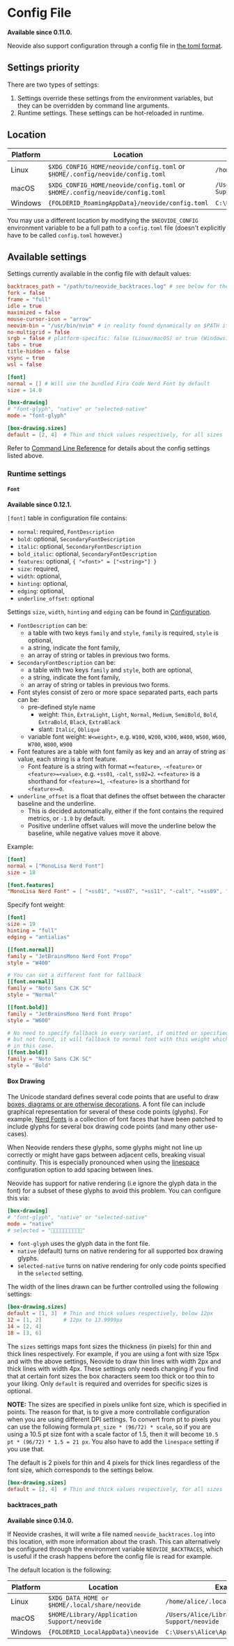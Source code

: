 # Config File

**Available since 0.11.0.**

Neovide also support configuration through a config file in [the toml format](https://toml.io).

## Settings priority

There are two types of settings:

1. Settings override these settings from the environment variables, but they can be overridden
   by command line arguments.
2. Runtime settings. These settings can be hot-reloaded in runtime.

## Location

| Platform | Location                                                                      | Example                                                        |
| -------- | ----------------------------------------------------------------------------- | -------------------------------------------------------------- |
| Linux    | `$XDG_CONFIG_HOME/neovide/config.toml` or `$HOME/.config/neovide/config.toml` | `/home/alice/.config/neovide/config.toml`                      |
| macOS    | `$XDG_CONFIG_HOME/neovide/config.toml` or `$HOME/.config/neovide/config.toml` | `/Users/Alice/Library/Application Support/neovide/config.toml` |
| Windows  | `{FOLDERID_RoamingAppData}/neovide/config.toml`                               | `C:\Users\Alice\AppData\Roaming/neovide/config.toml`           |

You may use a different location by modifying the `$NEOVIDE_CONFIG` environment variable to be
a full path to a `config.toml` file (doesn't explicitly have to be called `config.toml`
however.)

## Available settings

Settings currently available in the config file with default values:

```toml
backtraces_path = "/path/to/neovide_backtraces.log" # see below for the default platform specific location
fork = false
frame = "full"
idle = true
maximized = false
mouse-cursor-icon = "arrow"
neovim-bin = "/usr/bin/nvim" # in reality found dynamically on $PATH if unset
no-multigrid = false
srgb = false # platform-specific: false (Linux/macOS) or true (Windows)
tabs = true
title-hidden = false
vsync = true
wsl = false

[font]
normal = [] # Will use the bundled Fira Code Nerd Font by default
size = 14.0

[box-drawing]
# "font-glyph", "native" or "selected-native"
mode = "font-glyph"

[box-drawing.sizes]
default = [2, 4]  # Thin and thick values respectively, for all sizes
```

Refer to [Command Line Reference](command-line-reference.md) for details about the config settings
listed above.

### Runtime settings

#### `Font`

**Available since 0.12.1.**

`[font]` table in configuration file contains:

- `normal`: required, `FontDescription`
- `bold`: optional, `SecondaryFontDescription`
- `italic`: optional, `SecondaryFontDescription`
- `bold_italic`: optional, `SecondaryFontDescription`
- `features`: optional, `{ "<font>" = ["<string>"] }`
- `size`: required,
- `width`: optional,
- `hinting`: optional,
- `edging`: optional,
- `underline_offset`: optional

Settings `size`, `width`, `hinting` and `edging` can be found in
[Configuration](configuration.md).

- `FontDescription` can be:
  - a table with two keys `family` and `style`, `family` is required, `style` is optional,
  - a string, indicate the font family,
  - an array of string or tables in previous two forms.
- `SecondaryFontDescription` can be:
  - a table with two keys `family` and `style`, both are optional,
  - a string, indicate the font family,
  - an array of string or tables in previous two forms.
- Font styles consist of zero or more space separated parts, each parts can be:
  - pre-defined style name
    - weight: `Thin`, `ExtraLight`, `Light`, `Normal`, `Medium`, `SemiBold`, `Bold`,
      `ExtraBold`, `Black`, `ExtraBlack`
    - slant: `Italic`, `Oblique`
  - variable font weight: `W<weight>`, e.g. `W100`, `W200`, `W300`, `W400`, `W500`, `W600`,
    `W700`, `W800`, `W900`
- Font features are a table with font family as key and an array of string as value, each
  string is a font feature.
  - Font feature is a string with format `+<feature>`, `-<feature>` or `<feature>=<value>`,
    e.g. `+ss01`, `-calt`, `ss02=2`. `+<feature>` is a shorthand for `<feature>=1`,
    `-<feature>` is a shorthand for `<feature>=0`.
- `underline_offset` is a float that defines the offset between the character baseline and the underline.
  - This is decided automatically, either if the font contains the required metrics, or `-1.0` by default.
  - Positive underline offset values will move the underline below the baseline, while negative values move it above.

Example:

```toml
[font]
normal = ["MonoLisa Nerd Font"]
size = 18

[font.features]
"MonoLisa Nerd Font" = [ "+ss01", "+ss07", "+ss11", "-calt", "+ss09", "+ss02", "+ss14" ]
```

Specify font weight:

```toml
[font]
size = 19
hinting = "full"
edging = "antialias"

[[font.normal]]
family = "JetBrainsMono Nerd Font Propo"
style = "W400"

# You can set a different font for fallback
[[font.normal]]
family = "Noto Sans CJK SC"
style = "Normal"

[[font.bold]]
family = "JetBrainsMono Nerd Font Propo"
style = "W600"

# No need to specify fallback in every variant, if omitted or specified here
# but not found, it will fallback to normal font with this weight which is bold
# in this case.
[[font.bold]]
family = "Noto Sans CJK SC"
style = "Bold"
```

#### Box Drawing

The Unicode standard defines several code points that are useful to draw [boxes, diagrams or are
otherwise decorations](https://en.wikipedia.org/wiki/Box_Drawing). A font file can include graphical
representation for several of these code points (glyphs). For example, [Nerd
Fonts](https://www.nerdfonts.com/) is a collection of font faces that have been patched to include
glyphs for several box drawing code points (and many other use-cases).

When Neovide renders these glyphs, some glyphs might not line up correctly or might have gaps
between adjacent cells, breaking visual continuity. This is especially pronounced when using the
[linespace](./configuration.md#line-spacing) configuration option to add spacing between lines.

Neovide has support for native rendering (i.e ignore the glyph data in the font) for a subset of
these glyphs to avoid this problem. You can configure this via:

```toml
[box-drawing]
# "font-glyph", "native" or "selected-native"
mode = "native"
# selected = "🮐🮑🮒"
```

- `font-glyph` uses the glyph data in the font file.
- `native` (default) turns on native rendering for all supported box drawing glyphs.
- `selected-native` turns on native rendering for only code points specified in the `selected`
  setting.

The width of the lines drawn can be further controlled using the following settings:

```toml
[box-drawing.sizes]
default = [1, 3]  # Thin and thick values respectively, below 12px
12 = [1, 2]       # 12px to 13.9999px
14 = [2, 4]
18 = [3, 6]
```

The `sizes` settings maps font sizes the thickness (in pixels) for thin and thick lines
respectively. For example, if you are using a font with size 15px and with the above settings,
Neovide to draw thin lines with width 2px and thick lines with width 4px. These settings only needs
changing if you find that at certain font sizes the box characters seem too thick or too thin to
your liking. Only `default` is required and overrides for specific sizes is optional.

**NOTE:** The sizes are specified in pixels unlike font size, which is specified in points. The
reason for that, is to give a more controllable configuration when you are using different DPI
settings. To convert from pt to pixels you can use the following formula `pt_size * (96/72) *
scale`, so if you are using a 10.5 pt size font with a scale factor of 1.5, then it will become
`10.5 pt * (96/72) * 1.5 = 21 px`. You also have to add the `linespace` setting if you use that.

The default is 2 pixels for thin and 4 pixels for thick lines regardless of the font size, which
corresponds to the settings below.

```toml
[box-drawing.sizes]
default = [2, 4]  # Thin and thick values respectively, for all sizes
```

#### backtraces_path

**Available since 0.14.0.**

If Neovide crashes, it will write a file named `neovide_backtraces.log` into
this location, with more information about the crash. This can alternatively be
configured through the environment variable `NEOVIDE_BACKTRACES`, which is
useful if the crash happens before the config file is read for example.

The default location is the following:

| Platform | Location                                       | Example                                            |
| -------- | ---------------------------------------------- | -------------------------------------------------- |
| Linux    | `$XDG_DATA_HOME or $HOME/.local/share/neovide` | `/home/alice/.local/share/neovide`                 |
| macOS    | `$HOME/Library/Application Support/neovide`    | `/Users/Alice/Library/Application Support/neovide` |
| Windows  | `{FOLDERID_LocalAppData}\neovide`              | `C:\Users\Alice\AppData\Local\neovide`             |

